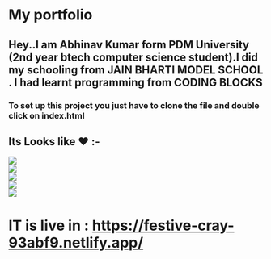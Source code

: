 # My portfolio

## Hey..I am Abhinav Kumar form <b>PDM University</b> (2nd year btech computer science student).I did my schooling from <b>JAIN BHARTI MODEL SCHOOL </b> . I had learnt programming  from <b>CODING BLOCKS</b></p>
    
### To set up this project you just have to clone the file and double click on index.html

## Its Looks like ❤ :-

<img src = "/dist/img/sc1">
<br>
<img src = "/dist/img/sc2">
<br>
<img src = "/dist/img/sc3">
<br>
<img src = "/dist/img/sc4">
<br>
<img src = "/dist/img/sc5">
<br>

# IT is live in : <a herf = "https://festive-cray-93abf9.netlify.app/">https://festive-cray-93abf9.netlify.app/</a>